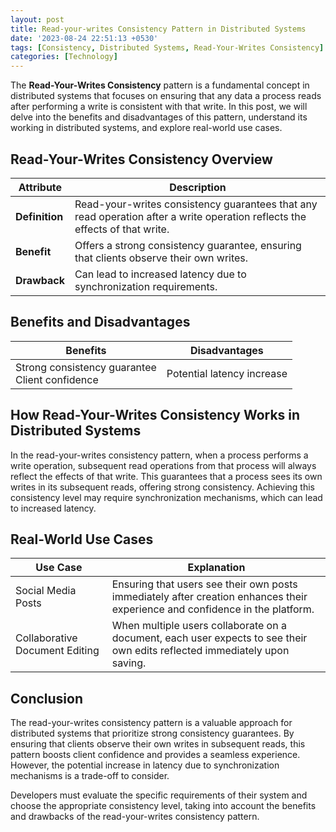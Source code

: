 ```yaml
---
layout: post
title: Read-your-writes Consistency Pattern in Distributed Systems
date: '2023-08-24 22:51:13 +0530'
tags: [Consistency, Distributed Systems, Read-Your-Writes Consistency]
categories: [Technology]
---
```


The **Read-Your-Writes Consistency** pattern is a fundamental concept in distributed systems that focuses on ensuring that any data a process reads after performing a write is consistent with that write. In this post, we will delve into the benefits and disadvantages of this pattern, understand its working in distributed systems, and explore real-world use cases.

## Read-Your-Writes Consistency Overview

| Attribute          | Description                                                       |
|--------------------|-------------------------------------------------------------------|
| **Definition**     | Read-your-writes consistency guarantees that any read operation after a write operation reflects the effects of that write. |
| **Benefit**        | Offers a strong consistency guarantee, ensuring that clients observe their own writes. |
| **Drawback**       | Can lead to increased latency due to synchronization requirements. |

## Benefits and Disadvantages

| Benefits                                         | Disadvantages                          |
|--------------------------------------------------|----------------------------------------|
| Strong consistency guarantee<br>Client confidence | Potential latency increase            |

## How Read-Your-Writes Consistency Works in Distributed Systems

In the read-your-writes consistency pattern, when a process performs a write operation, subsequent read operations from that process will always reflect the effects of that write. This guarantees that a process sees its own writes in its subsequent reads, offering strong consistency. Achieving this consistency level may require synchronization mechanisms, which can lead to increased latency.

## Real-World Use Cases

| Use Case                                      | Explanation                                 |
|-----------------------------------------------|---------------------------------------------|
| Social Media Posts                           | Ensuring that users see their own posts immediately after creation enhances their experience and confidence in the platform. |
| Collaborative Document Editing               | When multiple users collaborate on a document, each user expects to see their own edits reflected immediately upon saving. |

## Conclusion

The read-your-writes consistency pattern is a valuable approach for distributed systems that prioritize strong consistency guarantees. By ensuring that clients observe their own writes in subsequent reads, this pattern boosts client confidence and provides a seamless experience. However, the potential increase in latency due to synchronization mechanisms is a trade-off to consider.

Developers must evaluate the specific requirements of their system and choose the appropriate consistency level, taking into account the benefits and drawbacks of the read-your-writes consistency pattern.

